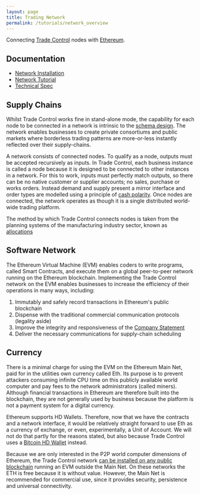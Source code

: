 ```yaml
---
layout: page
title: Trading Network
permalink: /tutorials/network_overview
---
```


Connecting [Trade Control](https://github.com/tradecontrol/sqlnode) nodes with [Ethereum](https://eth.wiki).

## Documentation

- [Network Installation](./installing-network)
- [Network Tutorial](./network)
- [Technical Spec](https://github.com/tradecontrol/network/blob/master/docs/tc_network_spec.md)
 
## Supply Chains

Whilst Trade Control works fine in stand-alone mode, the capability for each node to be connected in a network is intrinsic to the [schema design](https://github.com/tradecontrol/sqlnode). The network enables businesses to create private consortiums and public markets where borderless trading patterns are more-or-less instantly reflected over their supply-chains.

A network consists of connected nodes. To qualify as a node, outputs must be accepted recursively as inputs. In Trade Control, each business instance is called a node because it is designed to be connected to other instances in a network. For this to work, inputs must perfectly match outputs, so there can be no native customer or supplier accounts; no sales, purchase or works orders. Instead demand and supply present a mirror interface and order types are modelled using a principle of [cash polarity](./cash-codes#cash-polarity).  Once nodes are connected, the network operates as though it is a single distributed world-wide trading platform.

The method by which Trade Control connects nodes is taken from the planning systems of the manufacturing industry sector, known as [allocations](./network#finally)

## Software Network

The Ethereum Virtual Machine (EVM) enables coders to write programs, called Smart Contracts, and execute them on a global peer-to-peer network running on the Ethereum blockchain. Implementing the Trade Control network on the EVM enables businesses to increase the efficiency of their operations in many ways, including:

1. Immutably and safely record transactions in Ethereum's public blockchain
2. Dispense with the traditional commercial communication protocols (legality aside)
3. Improve the integrity and responsiveness of the [Company Statement](./manufacturing#company-statement)
3. Deliver the necessary communications for supply-chain scheduling

## Currency

There is a minimal charge for using the EVM on the Ethereum Main Net, paid for in the utilities own currency called Eth. Its purpose is to prevent attackers consuming infinite CPU time on this publicly available world computer and pay fees to the network administrators (called miners). Although financial transactions in Ethereum are therefore built into the blockchain, they are not generally used by business because the platform is not a payment system for a digital currency. 

Ethereum supports HD Wallets. Therefore, now that we have the contracts and a network interface, it would be relatively straight forward to use Eth as a currency of exchange, or even, experimentally, a Unit of Account. We will not do that partly for the reasons stated, but also because Trade Control uses a [Bitcoin HD Wallet](./bitcoin) instead.

Because we are only interested in the P2P world computer dimensions of Ethereum, the Trade Control network [can be installed on any public blockchain](./installing-network#public-network) running an EVM outside the Main Net.  On these networks the ETH is free because it is without value. However, the Main Net is recommended for commercial use, since it provides security, persistence and universal connectivity.


